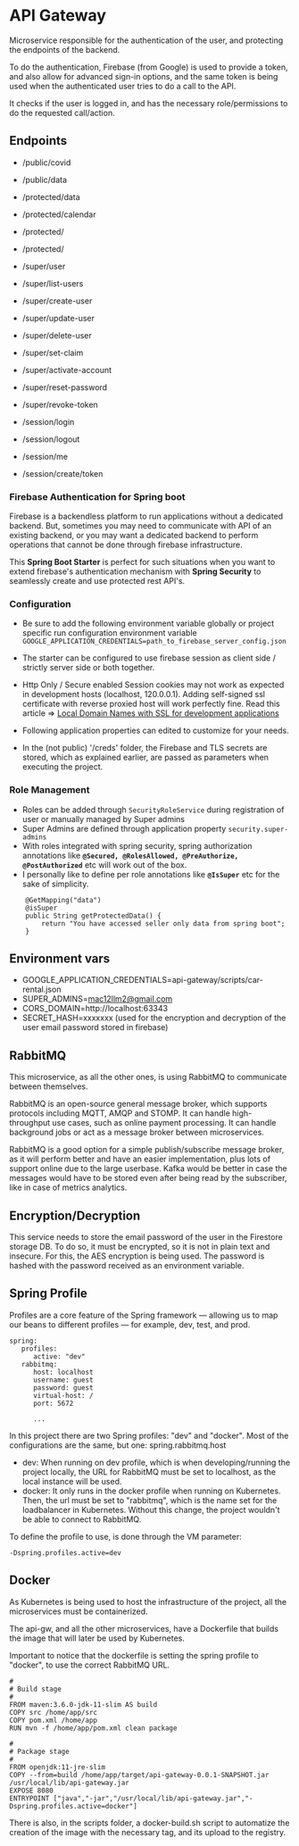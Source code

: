 # API Gateway

Microservice responsible for the authentication of the user, and protecting the endpoints of the backend.

To do the authentication, Firebase (from Google) is used to provide a token, and also allow for advanced sign-in
options, and the same token is being used when the authenticated user tries to do a call to the API.

It checks if the user is logged in, and has the necessary role/permissions to do the requested call/action.

## Endpoints

- /public/covid
- /public/data

- /protected/data
- /protected/calendar
- /protected/
- /protected/

- /super/user
- /super/list-users
- /super/create-user
- /super/update-user
- /super/delete-user
- /super/set-claim
- /super/activate-account
- /super/reset-password
- /super/revoke-token

- /session/login
- /session/logout
- /session/me
- /session/create/token

### Firebase Authentication for Spring boot

Firebase is a backendless platform to run applications without a dedicated backend. But, sometimes you may need to
communicate with API of an existing backend, or you may want a dedicated backend to perform operations that cannot be
done through firebase infrastructure.

This **Spring Boot Starter** is perfect for such situations when you want to extend firebase's authentication mechanism
with **Spring Security** to seamlessly create and use protected rest API's.

### Configuration

- Be sure to add the following environment variable globally or project specific run configuration environment
  variable `GOOGLE_APPLICATION_CREDENTIALS=path_to_firebase_server_config.json`

- The starter can be configured to use firebase session as client side / strictly server side or both together.
- Http Only / Secure enabled Session cookies may not work as expected in development hosts (localhost, 120.0.0.1).
  Adding self-signed ssl certificate with reverse proxied host will work perfectly fine. Read this article
  => [Local Domain Names with SSL for development applications ](https://thepro.io/post/local-domain-names-with-ssl-for-local-development-applications-LG)
- Following application properties can edited to customize for your needs.
- In the (not public) '/creds' folder, the Firebase and TLS secrets are stored, which as explained earlier, are passed
  as parameters when executing the project.

### Role Management

- Roles can be added through `SecurityRoleService` during registration of user or manually managed by Super admins
- Super Admins are defined through application property `security.super-admins`
- With roles integrated with spring security, spring authorization annotations
  like **`@Secured, @RolesAllowed, @PreAuthorize, @PostAuthorized`** etc will work out of the box.
- I personally like to define per role annotations like **`@IsSuper`** etc for the sake of simplicity.

```
    @GetMapping("data")
	@isSuper
	public String getProtectedData() {
		return "You have accessed seller only data from spring boot";
	}
```

## Environment vars

- GOOGLE_APPLICATION_CREDENTIALS=api-gateway/scripts/car-rental.json
- SUPER_ADMINS=mac12llm2@gmail.com
- CORS_DOMAIN=http://localhost:63343
- SECRET_HASH=xxxxxxx   (used for the encryption and decryption of the user email password stored in firebase)

## RabbitMQ

This microservice, as all the other ones, is using RabbitMQ to communicate between themselves.

RabbitMQ is an open-source general message broker, which supports protocols including MQTT, AMQP and STOMP. It can
handle high-throughput use cases, such as online payment processing. It can handle background jobs or act as a message
broker between microservices.

RabbitMQ is a good option for a simple publish/subscribe message broker, as it will perform better and have an easier
implementation, plus lots of support online due to the large userbase. Kafka would be better in case the messages would
have to be stored even after being read by the subscriber, like in case of metrics analytics.

## Encryption/Decryption

This service needs to store the email password of the user in the Firestore storage DB. To do so, it must be encrypted,
so it is not in plain text and insecure. For this, the AES encryption is being used. The password is hashed with the
password received as an environment variable.

## Spring Profile

Profiles are a core feature of the Spring framework — allowing us to map our beans to different profiles — for example,
dev, test, and prod.

```
spring:
   profiles:
      active: "dev"
   rabbitmq:
      host: localhost
      username: guest
      password: guest
      virtual-host: /
      port: 5672
      
      ...
```

In this project there are two Spring profiles: "dev" and "docker". Most of the configurations are the same, but one:
spring.rabbitmq.host

- dev: When running on dev profile, which is when developing/running the project locally, the URL for RabbitMQ must be
  set to localhost, as the local instance will be used.
- docker: It only runs in the docker profile when running on Kubernetes. Then, the url must be set to "rabbitmq", which
  is the name set for the loadbalancer in Kubernetes. Without this change, the project wouldn't be able to connect to
  RabbitMQ.

To define the profile to use, is done through the VM parameter:

`-Dspring.profiles.active=dev`

## Docker

As Kubernetes is being used to host the infrastructure of the project, all the microservices must be containerized.

The api-gw, and all the other microservices, have a Dockerfile that builds the image that will later be used by
Kubernetes.

Important to notice that the dockerfile is setting the spring profile to "docker", to use the correct RabbitMQ URL.

```
#
# Build stage
#
FROM maven:3.6.0-jdk-11-slim AS build
COPY src /home/app/src
COPY pom.xml /home/app
RUN mvn -f /home/app/pom.xml clean package

#
# Package stage
#
FROM openjdk:11-jre-slim
COPY --from=build /home/app/target/api-gateway-0.0.1-SNAPSHOT.jar /usr/local/lib/api-gateway.jar
EXPOSE 8080
ENTRYPOINT ["java","-jar","/usr/local/lib/api-gateway.jar","-Dspring.profiles.active=docker"]
```

There is also, in the scripts folder, a docker-build.sh script to automatize the creation of the image with the
necessary tag, and its upload to the registry.